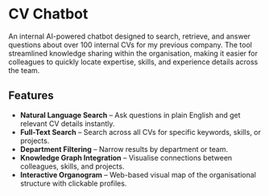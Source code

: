 # CV Chatbot

An internal AI-powered chatbot designed to search, retrieve, and answer questions about over 100 internal CVs for my previous company. The tool streamlined knowledge sharing within the organisation, making it easier for colleagues to quickly locate expertise, skills, and experience details across the team.

## Features

- **Natural Language Search** – Ask questions in plain English and get relevant CV details instantly.  
- **Full-Text Search** – Search across all CVs for specific keywords, skills, or projects.  
- **Department Filtering** – Narrow results by department or team.  
- **Knowledge Graph Integration** – Visualise connections between colleagues, skills, and projects.  
- **Interactive Organogram** – Web-based visual map of the organisational structure with clickable profiles.  
